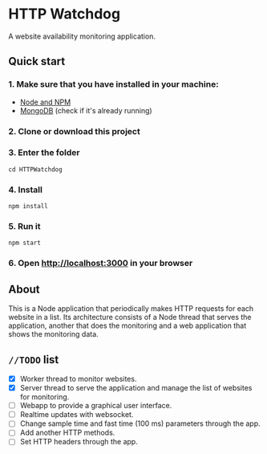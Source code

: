 # HTTP Watchdog
A website availability monitoring application.

## Quick start

### 1. Make sure that you have installed in your machine:
 * [Node and NPM](https://nodejs.org/en/)
 * [MongoDB](https://docs.mongodb.com/manual/installation/) (check if it's already running)

### 2. Clone or download this project

### 3. Enter the folder

```
cd HTTPWatchdog
```

### 4. Install

```
npm install
```

### 5. Run it

```
npm start
```

### 6. Open [http://localhost:3000](http://localhost:3000) in your browser

## About

This is a Node application that periodically makes HTTP requests for each website in a list. Its architecture consists of a Node thread that serves the application, another that does the monitoring and a web application that shows the monitoring data.

## `//TODO` list

- [X] Worker thread to monitor websites.
- [X] Server thread to serve the application and manage the list of websites for monitoring.
- [ ] Webapp to provide a graphical user interface.
- [ ] Realtime updates with websocket.
- [ ] Change sample time and fast time (100 ms) parameters through the app.
- [ ] Add another HTTP methods.
- [ ] Set HTTP headers through the app.